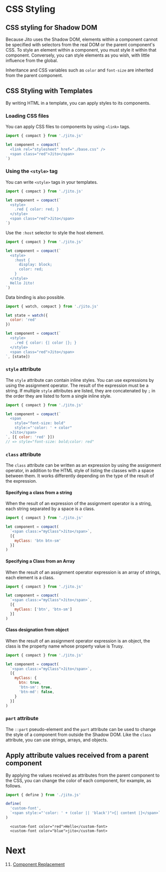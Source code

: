 # CSS Styling

## CSS styling for Shadow DOM

Because Jito uses the Shadow DOM, elements within a component cannot be specified with selectors from the real DOM or the parent component's CSS.
To style an element within a component, you must style it within that component.
Conversely, you can style elements as you wish, with little influence from the global.

Inheritance and CSS variables such as `color` and `font-size` are inherited from the parent component.

## CSS Styling with Templates

By writing HTML in a template, you can apply styles to its components.

### Loading CSS files

You can apply CSS files to components by using `<link>` tags.

```js
import { compact } from './jito.js'

let component = compact(`
  <link rel="stylesheet" href="./base.css" />
  <span class="red">Jito</span>
`)
```

### Using the `<style>` tag

You can write `<style>` tags in your templates.

```js
import { compact } from './jito.js'

let component = compact(`
  <style>
    .red { color: red; }
  </style>
  <span class="red">Jito</span>
`)
```

Use the `:host` selector to style the host element.

```js
import { compact } from './jito.js'

let component = compact(`
  <style>
    :host {
      display: block;
      color: red;
    }
  </style>
  Hello Jito!
`)
```

Data binding is also possible.

```js
import { watch, compact } from './jito.js'

let state = watch({
  color: 'red'
})

let component = compact(`
  <style>
    .red { color: {| color |}; }
  </style>
  <span class="red">Jito</span>
`, [state])
```

### `style` attribute

The `style` attribute can contain inline styles. You can use expressions by using the assignment operator. The result of the expression must be a string.
If multiple `style` attributes are listed, they are concatenated by `;` in the order they are listed to form a single inline style.

```js
import { compact } from './jito.js'

let component = compact(`
  <span
    style="font-size: bold"
    style:="'color: ' + color"
  >Jito</span>
`, [{ color: 'red' }])
// => style="font-size: bold;color: red"
```

### `class` attribute

The `class` attribute can be written as an expression by using the assignment operator, in addition to the HTML style of listing the classes with a space between them. It works differently depending on the type of the result of the expression.

#### Specifying a class from a string

When the result of an expression of the assignment operator is a string, each string separated by a space is a class.

```js
import { compact } from './jito.js'

let component = compact(
  `<span class:="myClass">Jito</span>`,
  [{
    myClass: 'btn btn-sm'
  }]
)
```

#### Specifying a Class from an Array

When the result of an assignment operator expression is an array of strings, each element is a class.


```js
import { compact } from './jito.js'

let component = compact(
  `<span class:="myClass">Jito</span>`,
  [{
    myClass: ['btn', 'btn-sm']
  }]
)
```

#### Class designation from object

When the result of an assignment operator expression is an object, the class is the property name whose property value is Trusy.

```js
import { compact } from './jito.js'

let component = compact(
  `<span class:="myClass">Jito</span>`,
  [{
    myClass: {
      btn: true,
      'btn-sm': true,
      'btn-md': false,
    }
  }]
)
```

### `part` attribute

The `::part` pseudo-element and the `part` attribute can be used to change the style of a component from outside the Shadow DOM.
Like the `class` attribute, you can use strings, arrays, and objects.

## Apply attribute values received from a parent component

By applying the values received as attributes from the parent component to the CSS, you can change the color of each component, for example, as follows.

```js
import { define } from './jito.js'

define(
  'custom-font',
  `<span style:="'color: ' + (color || 'black')">{| content |}</span>`
)
```

```html: HTML
  <custom-font color="red">Hello</custom-font>
  <custom-font color="blue">jito</custom-font>
```

# Next

11. [Component Replacement](./Replacement.md)